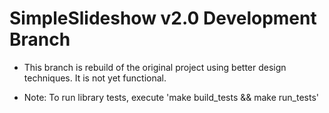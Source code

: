 # SimpleSlideshow v2.0 Development Branch

- This branch is rebuild of the original project using better design techniques.  It is not yet functional.

- Note: To run library tests, execute 'make build_tests && make run_tests'
